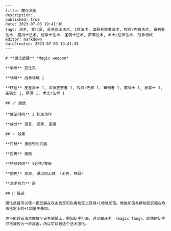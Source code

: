 
    ---
    title: 魔化武器
    description: 
    published: true
    date: 2023-07-03 19:41:38
    tags: 法术, 变化系, 反圣武士法术, 1环法术, 血脉狂怒者法术, 牧师/先知法术, 审判者法术, 魔战士法术, 秘学士法术, 圣骑士法术, 萨满法术, 术士/法师法术, 战争领域
    editor: markdown
    dateCreated: 2023-07-03 19:41:38
    ---

    # **魔化武器** *Magic weapon*

    **学派** 变化系 

    **领域** 战争领域 1

    **环位** 反圣武士 1, 血脉狂怒者 1, 牧师/先知 1, 审判者 1, 魔战士 1, 秘学士 1, 圣骑士 1, 萨满 1, 术士/法师 1

    ## 🪄 施放

    **施法时间** 1 标准动作

    **成分** 语言, 姿势, 圣徽

    ## ✨ 效果 

    **目标** 接触到的武器 

    **距离** 接触  

    **持续时间** 1分钟/等级 

    **豁免** 意志, 通过则无效 （无害, 物品）

    **法术抗力** 是

    ## 📖 描述

    魔化武器可以使一把武器在攻击检定和伤害检定上获得+1增强加值。增强加值与精制品武器在攻击检定上的+1加值不叠加。

    你不能将该法术施放至天生武器上，例如徒手打击，详见魔牙术 （magic fang）。武僧的徒手打击被视为一种武器，所以可以被这个法术强化。
    